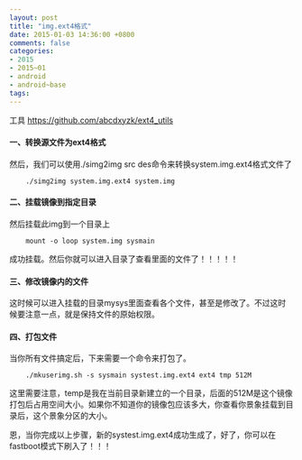 ```yaml
---
layout: post
title: "img.ext4格式"
date: 2015-01-03 14:36:00 +0800
comments: false
categories:
- 2015
- 2015~01
- android
- android~base
tags:
---
```

工具 https://github.com/abcdxyzk/ext4_utils

#### 一、转换源文件为ext4格式
然后，我们可以使用./simg2img src des命令来转换system.img.ext4格式文件了
```
	./simg2img system.img.ext4 system.img
```

#### 二、挂载镜像到指定目录
然后挂载此img到一个目录上
```
	mount -o loop system.img sysmain
```
成功挂载。然后你就可以进入目录了查看里面的文件了！！！！！


#### 三、修改镜像内的文件
这时候可以进入挂载的目录mysys里面查看各个文件，甚至是修改了。不过这时候要注意一点，就是保持文件的原始权限。

#### 四、打包文件
当你所有文件搞定后，下来需要一个命令来打包了。
```
	./mkuserimg.sh -s sysmain systest.img.ext4 ext4 tmp 512M
```
这里需要注意，temp是我在当前目录新建立的一个目录，后面的512M是这个镜像打包后占用空间大小。如果你不知道你的镜像包应该多大，你查看你景象挂载到目录后，这个景象分区的大小。

恩，当你完成以上步骤，新的systest.img.ext4成功生成了，好了，你可以在fastboot模式下刷入了！！！
